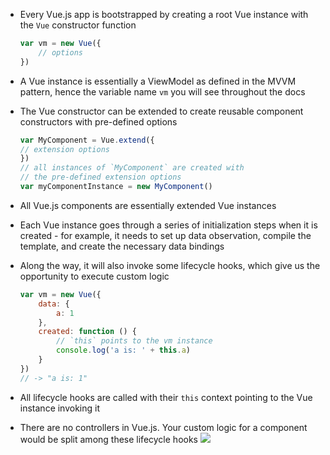 - Every Vue.js app is bootstrapped by creating a root Vue instance with the `Vue` constructor function

    ```js
    var vm = new Vue({
        // options
    })
    ```

- A Vue instance is essentially a ViewModel as defined in the MVVM pattern, hence the variable name `vm` you will see throughout the docs
- The Vue constructor can be extended to create reusable component constructors with pre-defined options

    ```js
    var MyComponent = Vue.extend({
    // extension options
    })
    // all instances of `MyComponent` are created with
    // the pre-defined extension options
    var myComponentInstance = new MyComponent()
    ```

- All Vue.js components are essentially extended Vue instances
- Each Vue instance goes through a series of initialization steps when it is created - for example, it needs to set up data observation, compile the template, and create the necessary data bindings
- Along the way, it will also invoke some lifecycle hooks, which give us the opportunity to execute custom logic

    ```js
    var vm = new Vue({
        data: {
            a: 1
        },
        created: function () {
            // `this` points to the vm instance
            console.log('a is: ' + this.a)
        }
    })
    // -> "a is: 1"
    ```

- All lifecycle hooks are called with their `this` context pointing to the Vue instance invoking it
- There are no controllers in Vue.js. Your custom logic for a component would be split among these lifecycle hooks
![](https://v1.vuejs.org/images/lifecycle.png)